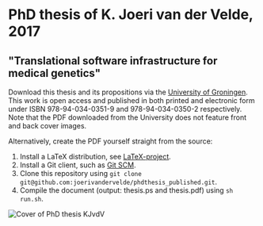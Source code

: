 # PhD thesis of K. Joeri van der Velde, 2017
## "Translational software infrastructure for medical genetics"

Download this thesis and its propositions via the [University of Groningen](https://www.rug.nl/about-us/news-and-events/events/phd-ceremonies/promoties-2018?hfId=5348 "University of Groningen"). This work is open access and published in both printed and electronic form under ISBN 978-94-034-0351-9 and 978-94-034-0350-2 respectively. Note that the PDF downloaded from the University does not feature front and back cover images.

Alternatively, create the PDF yourself straight from the source:

1. Install a LaTeX distribution, see [LaTeX-project](https://www.latex-project.org/get/ "LaTeX-project").
2. Install a Git client, such as [Git SCM](https://git-scm.com/download "Git SCM").
3. Clone this repository using `git clone git@github.com:joerivandervelde/phdthesis_published.git`.
4. Compile the document (output: thesis.ps and thesis.pdf) using `sh run.sh`.

![Cover of PhD thesis KJvdV](https://horafinita.nl/uploadedfiles/1-proefschrift_kjvdvelde.jpg "Cover of PhD thesis KJvdV")
